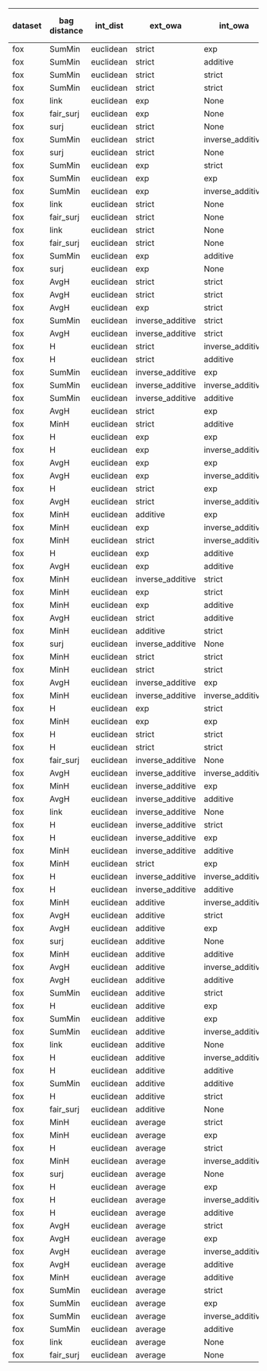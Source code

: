 | dataset | bag distance | int_dist | ext_owa | int_owa | Accuracy | F1 | TP | TN | FP | FN | Sensitivity | False Negative Rate | False Positive Rate | Specificity | Precission | False omission rate | FDR | Negative predictive value |
|---------|--------------|----------|---------|---------|----------|----|----|----|----|----|-------------|---------------------|---------------------|-------------|------------|---------------------|-----|---------------------------|
| fox | SumMin | euclidean | strict | exp | 0.59 | 0.66 | 80 | 39 | 61 | 20 | 0.8 | 0.2 | 0.61 | 0.39 | 0.57 | 0.34 | 0.43 | 0.66 |
| fox | SumMin | euclidean | strict | additive | 0.58 | 0.66 | 83 | 33 | 67 | 17 | 0.83 | 0.17 | 0.67 | 0.33 | 0.55 | 0.34 | 0.45 | 0.66 |
| fox | SumMin | euclidean | strict | strict | 0.59 | 0.65 | 77 | 41 | 59 | 23 | 0.77 | 0.23 | 0.59 | 0.41 | 0.57 | 0.36 | 0.43 | 0.64 |
| fox | SumMin | euclidean | strict | strict | 0.59 | 0.65 | 77 | 41 | 59 | 23 | 0.77 | 0.23 | 0.59 | 0.41 | 0.57 | 0.36 | 0.43 | 0.64 |
| fox | link | euclidean | exp | None | 0.67 | 0.65 | 62 | 71 | 29 | 38 | 0.62 | 0.38 | 0.29 | 0.71 | 0.68 | 0.35 | 0.32 | 0.65 |
| fox | fair_surj | euclidean | exp | None | 0.66 | 0.65 | 62 | 70 | 30 | 38 | 0.62 | 0.38 | 0.3 | 0.7 | 0.67 | 0.35 | 0.33 | 0.65 |
| fox | surj | euclidean | strict | None | 0.61 | 0.64 | 67 | 56 | 44 | 33 | 0.67 | 0.33 | 0.44 | 0.56 | 0.6 | 0.37 | 0.4 | 0.63 |
| fox | SumMin | euclidean | strict | inverse_additive | 0.56 | 0.64 | 78 | 33 | 67 | 22 | 0.78 | 0.22 | 0.67 | 0.33 | 0.54 | 0.4 | 0.46 | 0.6 |
| fox | surj | euclidean | strict | None | 0.61 | 0.64 | 67 | 56 | 44 | 33 | 0.67 | 0.33 | 0.44 | 0.56 | 0.6 | 0.37 | 0.4 | 0.63 |
| fox | SumMin | euclidean | exp | strict | 0.58 | 0.64 | 75 | 42 | 58 | 25 | 0.75 | 0.25 | 0.58 | 0.42 | 0.56 | 0.37 | 0.44 | 0.63 |
| fox | SumMin | euclidean | exp | exp | 0.56 | 0.64 | 76 | 37 | 63 | 24 | 0.76 | 0.24 | 0.63 | 0.37 | 0.55 | 0.39 | 0.45 | 0.61 |
| fox | SumMin | euclidean | exp | inverse_additive | 0.56 | 0.64 | 76 | 37 | 63 | 24 | 0.76 | 0.24 | 0.63 | 0.37 | 0.55 | 0.39 | 0.45 | 0.61 |
| fox | link | euclidean | strict | None | 0.64 | 0.63 | 63 | 64 | 36 | 37 | 0.63 | 0.37 | 0.36 | 0.64 | 0.64 | 0.37 | 0.36 | 0.63 |
| fox | fair_surj | euclidean | strict | None | 0.62 | 0.63 | 63 | 62 | 38 | 37 | 0.63 | 0.37 | 0.38 | 0.62 | 0.62 | 0.37 | 0.38 | 0.63 |
| fox | link | euclidean | strict | None | 0.64 | 0.63 | 63 | 64 | 36 | 37 | 0.63 | 0.37 | 0.36 | 0.64 | 0.64 | 0.37 | 0.36 | 0.63 |
| fox | fair_surj | euclidean | strict | None | 0.62 | 0.63 | 63 | 62 | 38 | 37 | 0.63 | 0.37 | 0.38 | 0.62 | 0.62 | 0.37 | 0.38 | 0.63 |
| fox | SumMin | euclidean | exp | additive | 0.56 | 0.63 | 76 | 36 | 64 | 24 | 0.76 | 0.24 | 0.64 | 0.36 | 0.54 | 0.4 | 0.46 | 0.6 |
| fox | surj | euclidean | exp | None | 0.61 | 0.63 | 66 | 57 | 43 | 34 | 0.66 | 0.34 | 0.43 | 0.57 | 0.61 | 0.37 | 0.39 | 0.63 |
| fox | AvgH | euclidean | strict | strict | 0.61 | 0.62 | 65 | 57 | 43 | 35 | 0.65 | 0.35 | 0.43 | 0.57 | 0.6 | 0.38 | 0.4 | 0.62 |
| fox | AvgH | euclidean | strict | strict | 0.61 | 0.62 | 65 | 57 | 43 | 35 | 0.65 | 0.35 | 0.43 | 0.57 | 0.6 | 0.38 | 0.4 | 0.62 |
| fox | AvgH | euclidean | exp | strict | 0.6 | 0.62 | 65 | 56 | 44 | 35 | 0.65 | 0.35 | 0.44 | 0.56 | 0.6 | 0.38 | 0.4 | 0.62 |
| fox | SumMin | euclidean | inverse_additive | strict | 0.63 | 0.61 | 58 | 68 | 32 | 42 | 0.58 | 0.42 | 0.32 | 0.68 | 0.64 | 0.38 | 0.36 | 0.62 |
| fox | AvgH | euclidean | inverse_additive | strict | 0.65 | 0.6 | 52 | 78 | 22 | 48 | 0.52 | 0.48 | 0.22 | 0.78 | 0.7 | 0.38 | 0.3 | 0.62 |
| fox | H | euclidean | strict | inverse_additive | 0.59 | 0.59 | 58 | 60 | 40 | 42 | 0.58 | 0.42 | 0.4 | 0.6 | 0.59 | 0.41 | 0.41 | 0.59 |
| fox | H | euclidean | strict | additive | 0.6 | 0.59 | 58 | 62 | 38 | 42 | 0.58 | 0.42 | 0.38 | 0.62 | 0.6 | 0.4 | 0.4 | 0.6 |
| fox | SumMin | euclidean | inverse_additive | exp | 0.6 | 0.59 | 58 | 63 | 37 | 42 | 0.58 | 0.42 | 0.37 | 0.63 | 0.61 | 0.4 | 0.39 | 0.6 |
| fox | SumMin | euclidean | inverse_additive | inverse_additive | 0.59 | 0.59 | 58 | 61 | 39 | 42 | 0.58 | 0.42 | 0.39 | 0.61 | 0.6 | 0.41 | 0.4 | 0.59 |
| fox | SumMin | euclidean | inverse_additive | additive | 0.59 | 0.59 | 58 | 60 | 40 | 42 | 0.58 | 0.42 | 0.4 | 0.6 | 0.59 | 0.41 | 0.41 | 0.59 |
| fox | AvgH | euclidean | strict | exp | 0.56 | 0.58 | 61 | 50 | 50 | 39 | 0.61 | 0.39 | 0.5 | 0.5 | 0.55 | 0.44 | 0.45 | 0.56 |
| fox | MinH | euclidean | strict | additive | 0.56 | 0.58 | 60 | 52 | 48 | 40 | 0.6 | 0.4 | 0.48 | 0.52 | 0.56 | 0.43 | 0.44 | 0.57 |
| fox | H | euclidean | exp | exp | 0.59 | 0.58 | 56 | 63 | 37 | 44 | 0.56 | 0.44 | 0.37 | 0.63 | 0.6 | 0.41 | 0.4 | 0.59 |
| fox | H | euclidean | exp | inverse_additive | 0.59 | 0.58 | 57 | 61 | 39 | 43 | 0.57 | 0.43 | 0.39 | 0.61 | 0.59 | 0.41 | 0.41 | 0.59 |
| fox | AvgH | euclidean | exp | exp | 0.56 | 0.58 | 60 | 53 | 47 | 40 | 0.6 | 0.4 | 0.47 | 0.53 | 0.56 | 0.43 | 0.44 | 0.57 |
| fox | AvgH | euclidean | exp | inverse_additive | 0.56 | 0.58 | 61 | 50 | 50 | 39 | 0.61 | 0.39 | 0.5 | 0.5 | 0.55 | 0.44 | 0.45 | 0.56 |
| fox | H | euclidean | strict | exp | 0.56 | 0.57 | 58 | 55 | 45 | 42 | 0.58 | 0.42 | 0.45 | 0.55 | 0.56 | 0.43 | 0.44 | 0.57 |
| fox | AvgH | euclidean | strict | inverse_additive | 0.55 | 0.57 | 61 | 48 | 52 | 39 | 0.61 | 0.39 | 0.52 | 0.48 | 0.54 | 0.45 | 0.46 | 0.55 |
| fox | MinH | euclidean | additive | exp | 0.66 | 0.57 | 45 | 86 | 14 | 55 | 0.45 | 0.55 | 0.14 | 0.86 | 0.76 | 0.39 | 0.24 | 0.61 |
| fox | MinH | euclidean | exp | inverse_additive | 0.57 | 0.57 | 57 | 57 | 43 | 43 | 0.57 | 0.43 | 0.43 | 0.57 | 0.57 | 0.43 | 0.43 | 0.57 |
| fox | MinH | euclidean | strict | inverse_additive | 0.55 | 0.56 | 57 | 52 | 48 | 43 | 0.57 | 0.43 | 0.48 | 0.52 | 0.54 | 0.45 | 0.46 | 0.55 |
| fox | H | euclidean | exp | additive | 0.57 | 0.56 | 55 | 59 | 41 | 45 | 0.55 | 0.45 | 0.41 | 0.59 | 0.57 | 0.43 | 0.43 | 0.57 |
| fox | AvgH | euclidean | exp | additive | 0.53 | 0.56 | 59 | 47 | 53 | 41 | 0.59 | 0.41 | 0.53 | 0.47 | 0.53 | 0.47 | 0.47 | 0.53 |
| fox | MinH | euclidean | inverse_additive | strict | 0.59 | 0.55 | 50 | 68 | 32 | 50 | 0.5 | 0.5 | 0.32 | 0.68 | 0.61 | 0.42 | 0.39 | 0.58 |
| fox | MinH | euclidean | exp | strict | 0.54 | 0.55 | 56 | 52 | 48 | 44 | 0.56 | 0.44 | 0.48 | 0.52 | 0.54 | 0.46 | 0.46 | 0.54 |
| fox | MinH | euclidean | exp | additive | 0.54 | 0.55 | 57 | 51 | 49 | 43 | 0.57 | 0.43 | 0.49 | 0.51 | 0.54 | 0.46 | 0.46 | 0.54 |
| fox | AvgH | euclidean | strict | additive | 0.52 | 0.54 | 57 | 47 | 53 | 43 | 0.57 | 0.43 | 0.53 | 0.47 | 0.52 | 0.48 | 0.48 | 0.52 |
| fox | MinH | euclidean | additive | strict | 0.64 | 0.54 | 42 | 86 | 14 | 58 | 0.42 | 0.58 | 0.14 | 0.86 | 0.75 | 0.4 | 0.25 | 0.6 |
| fox | surj | euclidean | inverse_additive | None | 0.61 | 0.54 | 45 | 77 | 23 | 55 | 0.45 | 0.55 | 0.23 | 0.77 | 0.66 | 0.42 | 0.34 | 0.58 |
| fox | MinH | euclidean | strict | strict | 0.53 | 0.53 | 53 | 52 | 48 | 47 | 0.53 | 0.47 | 0.48 | 0.52 | 0.52 | 0.47 | 0.48 | 0.53 |
| fox | MinH | euclidean | strict | strict | 0.53 | 0.53 | 53 | 52 | 48 | 47 | 0.53 | 0.47 | 0.48 | 0.52 | 0.52 | 0.47 | 0.48 | 0.53 |
| fox | AvgH | euclidean | inverse_additive | exp | 0.62 | 0.53 | 42 | 83 | 17 | 58 | 0.42 | 0.58 | 0.17 | 0.83 | 0.71 | 0.41 | 0.29 | 0.59 |
| fox | MinH | euclidean | inverse_additive | inverse_additive | 0.62 | 0.53 | 42 | 82 | 18 | 58 | 0.42 | 0.58 | 0.18 | 0.82 | 0.7 | 0.41 | 0.3 | 0.59 |
| fox | H | euclidean | exp | strict | 0.55 | 0.53 | 51 | 58 | 42 | 49 | 0.51 | 0.49 | 0.42 | 0.58 | 0.55 | 0.46 | 0.45 | 0.54 |
| fox | MinH | euclidean | exp | exp | 0.52 | 0.53 | 54 | 49 | 51 | 46 | 0.54 | 0.46 | 0.51 | 0.49 | 0.51 | 0.48 | 0.49 | 0.52 |
| fox | H | euclidean | strict | strict | 0.55 | 0.52 | 50 | 59 | 41 | 50 | 0.5 | 0.5 | 0.41 | 0.59 | 0.55 | 0.46 | 0.45 | 0.54 |
| fox | H | euclidean | strict | strict | 0.55 | 0.52 | 50 | 59 | 41 | 50 | 0.5 | 0.5 | 0.41 | 0.59 | 0.55 | 0.46 | 0.45 | 0.54 |
| fox | fair_surj | euclidean | inverse_additive | None | 0.64 | 0.52 | 39 | 88 | 12 | 61 | 0.39 | 0.61 | 0.12 | 0.88 | 0.76 | 0.41 | 0.24 | 0.59 |
| fox | AvgH | euclidean | inverse_additive | inverse_additive | 0.63 | 0.51 | 39 | 87 | 13 | 61 | 0.39 | 0.61 | 0.13 | 0.87 | 0.75 | 0.41 | 0.25 | 0.59 |
| fox | MinH | euclidean | inverse_additive | exp | 0.56 | 0.5 | 43 | 70 | 30 | 57 | 0.43 | 0.57 | 0.3 | 0.7 | 0.59 | 0.45 | 0.41 | 0.55 |
| fox | AvgH | euclidean | inverse_additive | additive | 0.61 | 0.49 | 37 | 85 | 15 | 63 | 0.37 | 0.63 | 0.15 | 0.85 | 0.71 | 0.43 | 0.29 | 0.57 |
| fox | link | euclidean | inverse_additive | None | 0.62 | 0.49 | 36 | 88 | 12 | 64 | 0.36 | 0.64 | 0.12 | 0.88 | 0.75 | 0.42 | 0.25 | 0.58 |
| fox | H | euclidean | inverse_additive | strict | 0.6 | 0.48 | 37 | 83 | 17 | 63 | 0.37 | 0.63 | 0.17 | 0.83 | 0.69 | 0.43 | 0.31 | 0.57 |
| fox | H | euclidean | inverse_additive | exp | 0.6 | 0.48 | 37 | 84 | 16 | 63 | 0.37 | 0.63 | 0.16 | 0.84 | 0.7 | 0.43 | 0.3 | 0.57 |
| fox | MinH | euclidean | inverse_additive | additive | 0.61 | 0.48 | 36 | 87 | 13 | 64 | 0.36 | 0.64 | 0.13 | 0.87 | 0.73 | 0.42 | 0.27 | 0.58 |
| fox | MinH | euclidean | strict | exp | 0.47 | 0.46 | 45 | 48 | 52 | 55 | 0.45 | 0.55 | 0.52 | 0.48 | 0.46 | 0.53 | 0.54 | 0.47 |
| fox | H | euclidean | inverse_additive | inverse_additive | 0.6 | 0.46 | 34 | 86 | 14 | 66 | 0.34 | 0.66 | 0.14 | 0.86 | 0.71 | 0.43 | 0.29 | 0.57 |
| fox | H | euclidean | inverse_additive | additive | 0.6 | 0.45 | 32 | 89 | 11 | 68 | 0.32 | 0.68 | 0.11 | 0.89 | 0.74 | 0.43 | 0.26 | 0.57 |
| fox | MinH | euclidean | additive | inverse_additive | 0.59 | 0.37 | 24 | 94 | 6 | 76 | 0.24 | 0.76 | 0.06 | 0.94 | 0.8 | 0.45 | 0.2 | 0.55 |
| fox | AvgH | euclidean | additive | strict | 0.59 | 0.35 | 22 | 96 | 4 | 78 | 0.22 | 0.78 | 0.04 | 0.96 | 0.85 | 0.45 | 0.15 | 0.55 |
| fox | AvgH | euclidean | additive | exp | 0.56 | 0.28 | 17 | 96 | 4 | 83 | 0.17 | 0.83 | 0.04 | 0.96 | 0.81 | 0.46 | 0.19 | 0.54 |
| fox | surj | euclidean | additive | None | 0.55 | 0.28 | 18 | 91 | 9 | 82 | 0.18 | 0.82 | 0.09 | 0.91 | 0.67 | 0.47 | 0.33 | 0.53 |
| fox | MinH | euclidean | additive | additive | 0.55 | 0.24 | 14 | 96 | 4 | 86 | 0.14 | 0.86 | 0.04 | 0.96 | 0.78 | 0.47 | 0.22 | 0.53 |
| fox | AvgH | euclidean | additive | inverse_additive | 0.55 | 0.21 | 12 | 97 | 3 | 88 | 0.12 | 0.88 | 0.03 | 0.97 | 0.8 | 0.48 | 0.2 | 0.52 |
| fox | AvgH | euclidean | additive | additive | 0.54 | 0.18 | 10 | 97 | 3 | 90 | 0.1 | 0.9 | 0.03 | 0.97 | 0.77 | 0.48 | 0.23 | 0.52 |
| fox | SumMin | euclidean | additive | strict | 0.54 | 0.16 | 9 | 99 | 1 | 91 | 0.09 | 0.91 | 0.01 | 0.99 | 0.9 | 0.48 | 0.1 | 0.52 |
| fox | H | euclidean | additive | exp | 0.53 | 0.14 | 8 | 97 | 3 | 92 | 0.08 | 0.92 | 0.03 | 0.97 | 0.73 | 0.49 | 0.27 | 0.51 |
| fox | SumMin | euclidean | additive | exp | 0.53 | 0.13 | 7 | 99 | 1 | 93 | 0.07 | 0.93 | 0.01 | 0.99 | 0.88 | 0.48 | 0.12 | 0.52 |
| fox | SumMin | euclidean | additive | inverse_additive | 0.53 | 0.13 | 7 | 99 | 1 | 93 | 0.07 | 0.93 | 0.01 | 0.99 | 0.88 | 0.48 | 0.12 | 0.52 |
| fox | link | euclidean | additive | None | 0.53 | 0.13 | 7 | 98 | 2 | 93 | 0.07 | 0.93 | 0.02 | 0.98 | 0.78 | 0.49 | 0.22 | 0.51 |
| fox | H | euclidean | additive | inverse_additive | 0.52 | 0.11 | 6 | 97 | 3 | 94 | 0.06 | 0.94 | 0.03 | 0.97 | 0.67 | 0.49 | 0.33 | 0.51 |
| fox | H | euclidean | additive | additive | 0.52 | 0.11 | 6 | 98 | 2 | 94 | 0.06 | 0.94 | 0.02 | 0.98 | 0.75 | 0.49 | 0.25 | 0.51 |
| fox | SumMin | euclidean | additive | additive | 0.53 | 0.11 | 6 | 99 | 1 | 94 | 0.06 | 0.94 | 0.01 | 0.99 | 0.86 | 0.49 | 0.14 | 0.51 |
| fox | H | euclidean | additive | strict | 0.49 | 0.09 | 5 | 93 | 7 | 95 | 0.05 | 0.95 | 0.07 | 0.93 | 0.42 | 0.51 | 0.58 | 0.49 |
| fox | fair_surj | euclidean | additive | None | 0.52 | 0.09 | 5 | 99 | 1 | 95 | 0.05 | 0.95 | 0.01 | 0.99 | 0.83 | 0.49 | 0.17 | 0.51 |
| fox | MinH | euclidean | average | strict | 0.52 | 0.09 | 5 | 99 | 1 | 95 | 0.05 | 0.95 | 0.01 | 0.99 | 0.83 | 0.49 | 0.17 | 0.51 |
| fox | MinH | euclidean | average | exp | 0.51 | 0.04 | 2 | 99 | 1 | 98 | 0.02 | 0.98 | 0.01 | 0.99 | 0.67 | 0.5 | 0.33 | 0.5 |
| fox | H | euclidean | average | strict | 0.51 | 0.02 | 1 | 100 | 0 | 99 | 0.01 | 0.99 | 0.0 | 1.0 | 1.0 | 0.5 | 0.0 | 0.5 |
| fox | MinH | euclidean | average | inverse_additive | 0.51 | 0.02 | 1 | 100 | 0 | 99 | 0.01 | 0.99 | 0.0 | 1.0 | 1.0 | 0.5 | 0.0 | 0.5 |
| fox | surj | euclidean | average | None | 0.5 | 0.02 | 1 | 99 | 1 | 99 | 0.01 | 0.99 | 0.01 | 0.99 | 0.5 | 0.5 | 0.5 | 0.5 |
| fox | H | euclidean | average | exp | 0.5 | 0.0 | 0 | 100 | 0 | 100 | 0.0 | 1.0 | 0.0 | 1.0 | Nan | 0.5 | Nan | 0.5 |
| fox | H | euclidean | average | inverse_additive | 0.5 | 0.0 | 0 | 100 | 0 | 100 | 0.0 | 1.0 | 0.0 | 1.0 | Nan | 0.5 | Nan | 0.5 |
| fox | H | euclidean | average | additive | 0.5 | 0.0 | 0 | 100 | 0 | 100 | 0.0 | 1.0 | 0.0 | 1.0 | Nan | 0.5 | Nan | 0.5 |
| fox | AvgH | euclidean | average | strict | 0.5 | 0.0 | 0 | 100 | 0 | 100 | 0.0 | 1.0 | 0.0 | 1.0 | Nan | 0.5 | Nan | 0.5 |
| fox | AvgH | euclidean | average | exp | 0.5 | 0.0 | 0 | 100 | 0 | 100 | 0.0 | 1.0 | 0.0 | 1.0 | Nan | 0.5 | Nan | 0.5 |
| fox | AvgH | euclidean | average | inverse_additive | 0.5 | 0.0 | 0 | 100 | 0 | 100 | 0.0 | 1.0 | 0.0 | 1.0 | Nan | 0.5 | Nan | 0.5 |
| fox | AvgH | euclidean | average | additive | 0.5 | 0.0 | 0 | 100 | 0 | 100 | 0.0 | 1.0 | 0.0 | 1.0 | Nan | 0.5 | Nan | 0.5 |
| fox | MinH | euclidean | average | additive | 0.5 | 0.0 | 0 | 100 | 0 | 100 | 0.0 | 1.0 | 0.0 | 1.0 | Nan | 0.5 | Nan | 0.5 |
| fox | SumMin | euclidean | average | strict | 0.5 | 0.0 | 0 | 100 | 0 | 100 | 0.0 | 1.0 | 0.0 | 1.0 | Nan | 0.5 | Nan | 0.5 |
| fox | SumMin | euclidean | average | exp | 0.5 | 0.0 | 0 | 100 | 0 | 100 | 0.0 | 1.0 | 0.0 | 1.0 | Nan | 0.5 | Nan | 0.5 |
| fox | SumMin | euclidean | average | inverse_additive | 0.5 | 0.0 | 0 | 100 | 0 | 100 | 0.0 | 1.0 | 0.0 | 1.0 | Nan | 0.5 | Nan | 0.5 |
| fox | SumMin | euclidean | average | additive | 0.5 | 0.0 | 0 | 100 | 0 | 100 | 0.0 | 1.0 | 0.0 | 1.0 | Nan | 0.5 | Nan | 0.5 |
| fox | link | euclidean | average | None | 0.5 | 0.0 | 0 | 100 | 0 | 100 | 0.0 | 1.0 | 0.0 | 1.0 | Nan | 0.5 | Nan | 0.5 |
| fox | fair_surj | euclidean | average | None | 0.5 | 0.0 | 0 | 100 | 0 | 100 | 0.0 | 1.0 | 0.0 | 1.0 | Nan | 0.5 | Nan | 0.5 |
